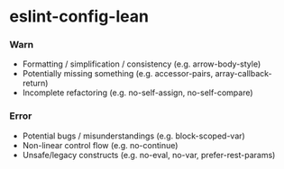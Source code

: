 # eslint-config-lean

### Warn

- Formatting / simplification / consistency (e.g. arrow-body-style)
- Potentially missing something (e.g. accessor-pairs, array-callback-return)
- Incomplete refactoring (e.g. no-self-assign, no-self-compare)

### Error

- Potential bugs / misunderstandings (e.g. block-scoped-var)
- Non-linear control flow (e.g. no-continue)
- Unsafe/legacy constructs (e.g. no-eval, no-var, prefer-rest-params)
